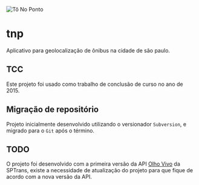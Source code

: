  ![Tô No Ponto](https://raw.githubusercontent.com/Renan-Saraiva/tnp/master/tnp.App/favicon.ico)

# tnp 
Aplicativo para geolocalização de ônibus na cidade de são paulo.

## TCC
Este projeto foi usado como trabalho de conclusão de curso no ano de 2015.

## Migração de repositório
Projeto inicialmente desenvolvido utilizando o versionador `Subversion`, e migrado para o `Git` após o término.

## TODO
O projeto foi desenvolvido com a primeira versão da API [Olho Vivo][olhovivo] da SPTrans, existe a necessidade de atualização do projeto para que fique de acordo com a nova versão da API.



[olhovivo]: <http://olhovivo.sptrans.com.br/>
